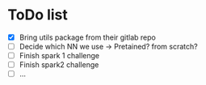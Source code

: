 # ToDo list

- [x] Bring utils package from their gitlab repo
- [ ] Decide which NN we use -> Pretained? from scratch?
- [ ] Finish spark 1 challenge
- [ ] Finish spark2 challenge
- [ ] ...
